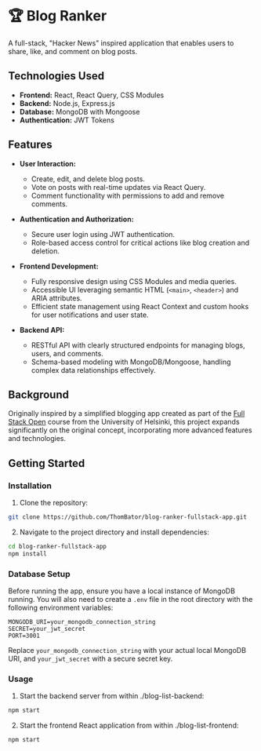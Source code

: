 # 🏆 Blog Ranker

A full-stack, "Hacker News" inspired application that enables users to share, like, and comment on blog posts.

## Technologies Used
- **Frontend:** React, React Query, CSS Modules
- **Backend:** Node.js, Express.js
- **Database:** MongoDB with Mongoose
- **Authentication:** JWT Tokens

## Features

- **User Interaction:**
  - Create, edit, and delete blog posts.
  - Vote on posts with real-time updates via React Query.
  - Comment functionality with permissions to add and remove comments.

- **Authentication and Authorization:**
  - Secure user login using JWT authentication.
  - Role-based access control for critical actions like blog creation and deletion.

- **Frontend Development:**
  - Fully responsive design using CSS Modules and media queries.
  - Accessible UI leveraging semantic HTML (`<main>`, `<header>`) and ARIA attributes.
  - Efficient state management using React Context and custom hooks for user notifications and user state.

- **Backend API:**
  - RESTful API with clearly structured endpoints for managing blogs, users, and comments.
  - Schema-based modeling with MongoDB/Mongoose, handling complex data relationships effectively.

## Background

Originally inspired by a simplified blogging app created as part of the [Full Stack Open](https://fullstackopen.com/en/) course from the University of Helsinki, this project expands significantly on the original concept, incorporating more advanced features and technologies.

## Getting Started

### Installation

1. Clone the repository:
```bash
git clone https://github.com/ThomBator/blog-ranker-fullstack-app.git
```

2. Navigate to the project directory and install dependencies:
```bash
cd blog-ranker-fullstack-app
npm install
```

### Database Setup

Before running the app, ensure you have a local instance of MongoDB running. You will also need to create a `.env` file in the root directory with the following environment variables:

```env
MONGODB_URI=your_mongodb_connection_string
SECRET=your_jwt_secret
PORT=3001
```

Replace `your_mongodb_connection_string` with your actual local MongoDB URI, and `your_jwt_secret` with a secure secret key.



### Usage

1. Start the backend server from within ./blog-list-backend:
```bash
npm start
```

2. Start the frontend React application from within ./blog-list-frontend:
```bash
npm start



